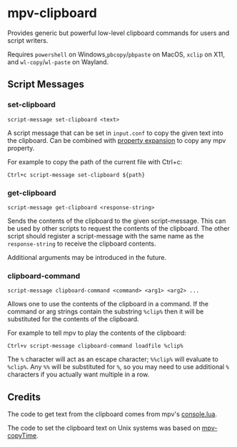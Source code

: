 # mpv-clipboard

Provides generic but powerful low-level clipboard commands for users and script writers.

Requires `powershell` on Windows,`pbcopy`/`pbpaste` on MacOS, `xclip` on X11, and `wl-copy`/`wl-paste` on Wayland.  

## Script Messages

### set-clipboard

`script-message set-clipboard <text>`

A script message that can be set in `input.conf` to copy the given text into the clipboard.
Can be combined with [property expansion](https://mpv.io/manual/master/#property-expansion)
to copy any mpv property.

For example to copy the path of the current file with Ctrl+c:

`Ctrl+c script-message set-clipboard ${path}`

### get-clipboard

`script-message get-clipboard <response-string>`

Sends the contents of the clipboard to the given script-message. This can be used by other
scripts to request the contents of the clipboard. The other script should register a script-message
with the same name as the `response-string` to receive the clipboard contents.

Additional arguments may be introduced in the future.

### clipboard-command

`script-message clipboard-command <command> <arg1> <arg2> ...`

Allows one to use the contents of the clipboard in a command. If the command
or arg strings contain the substring `%clip%` then it will be substituted for the
contents of the clipboard.

For example to tell mpv to play the contents of the clipboard:

`Ctrl+v script-message clipboard-command loadfile %clip%`

The `%` character will act as an escape character;
`%%clip%` will evaluate to `%clip%`. Any `%%` will be substituted for `%`, so you may need
to use additional `%` characters if you actually want multiple in a row.

## Credits

The code to get text from the clipboard comes from mpv's [console.lua](https://github.com/mpv-player/mpv/blob/master/player/lua/console.lua).

The code to set the clipboard text on Unix systems was based on [mpv-copyTime](https://github.com/Arieleg/mpv-copyTime).

